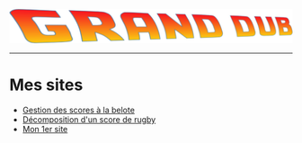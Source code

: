 ![Grand Dub](images/gd-logo-fontmeme-com.png)

---

Mes sites
=========

- [Gestion des scores à la belote](https://granddub.fr/belote/)
- [Décomposition d'un score de rugby](https://granddub.fr/rugby-score/)
- [Mon 1er site](https://granddub.fr/)
